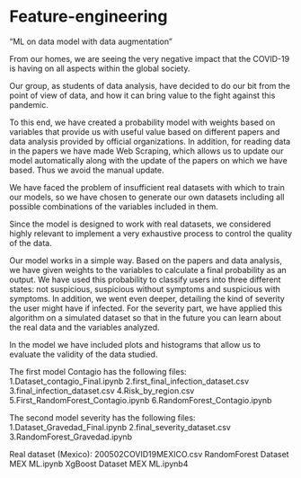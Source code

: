 # Feature-engineering 

“ML on data model with data augmentation”

From our homes, we are seeing the very negative impact that the COVID-19 is having on all aspects within the global society.

Our group, as students of data analysis, have decided to do our bit from the point of view of data, and how it can bring value to the fight against this pandemic.

To this end, we have created a probability model with weights based on variables that provide us with useful value based on different papers and data analysis provided by official organizations. In addition, for reading data in the papers we have made Web Scraping, which allows us to update our model automatically along with the update of the papers on which we have based. Thus we avoid the manual update.

We have faced the problem of insufficient real datasets with which to train our models, so we have chosen to generate our own datasets including all possible combinations of the variables included in them.

Since the model is designed to work with real datasets, we considered highly relevant to implement a very exhaustive process to control the quality of the data.

Our model works in a simple way. Based on the papers and data analysis, we have given weights to the variables to calculate a final probability as an output. We have used this probability to classify users into three different states: not suspicious, suspicious without symptoms and suspicious with symptoms. In addition, we went even deeper, detailing the kind of severity the user might have if infected. For the severity part, we have applied this algorithm on a simulated dataset so that in the future you can learn about the real data and the variables analyzed. 

In the model we have included plots and histograms that allow us to evaluate the validity of the data studied.

The first model Contagio has the following files:
  1.Dataset_contagio_Final.ipynb
  2.first_final_infection_dataset.csv
  3.final_infection_dataset.csv
  4.Risk_by_region.csv
  5.First_RandomForest_Contagio.ipynb
  6.RandomForest_Contagio.ipynb

The second model severity has the following files:
  1.Dataset_Gravedad_Final.ipynb
  2.final_severity_dataset.csv
  3.RandomForest_Gravedad.ipynb
  
Real dataset (Mexico):
  200502COVID19MEXICO.csv
  RandomForest Dataset MEX ML.ipynb
  XgBoost Dataset MEX ML.ipynb4


